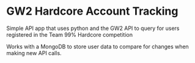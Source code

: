 # GW2 Hardcore Account Tracking

Simple API app that uses python and the GW2 API to query for users registered in the Team 99% Hardcore competition 

Works with a MongoDB to store user data to compare for changes when making new API calls. 